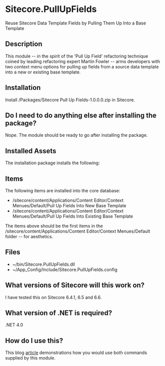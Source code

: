 Sitecore.PullUpFields
=====================

Reuse Sitecore Data Template Fields by Pulling Them Up Into a Base Template

Description
-----------

This module -- in the spirit of the 'Pull Up Field' refactoring technique coined by leading refactoring expert Martin Fowler -- arms developers with two context menu options for pulling up fields from a source data template into a new or existing base template.

Installation
------------

Install /Packages/Sitecore Pull Up Fields-1.0.0.0.zip in Sitecore.

Do I need to do anything else after installing the package?
-----------------------------------------------------------

Nope.  The module should be ready to go after installing the package.

Installed Assets
----------------

The installation package installs the following:

Items
-----

The following items are installed into the core database:

* /sitecore/content/Applications/Content Editor/Context Menues/Default/Pull Up Fields Into New Base Template
* /sitecore/content/Applications/Content Editor/Context Menues/Default/Pull Up Fields Into Existing Base Template

The items above should be the first items in the /sitecore/content/Applications/Content Editor/Context Menues/Default folder -- for aesthetics.

Files
-----

* ~/bin/Sitecore.PullUpFields.dll
* ~/App_Config/Include/Sitecore.PullUpFields.config
 
What versions of Sitecore will this work on?
--------------------------------------------

I have tested this on Sitecore 6.4.1, 6.5 and 6.6.

What version of .NET is required?
---------------------------------

.NET 4.0

How do I use this?
------------------

This blog [article](http://sitecorejunkie.com/2013/04/04/reuse-sitecore-data-template-fields-by-pulling-them-up-into-a-base-template/) demonstrations how you would use both commands supplied by this module.